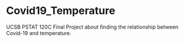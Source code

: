 # Covid19_Temperature

UCSB PSTAT 120C Final Project about finding the relationship between Covid-19 and temperature.
